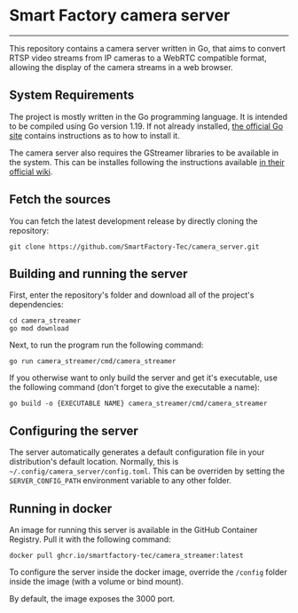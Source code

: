 # Smart Factory camera server
***
This repository contains a camera server written in Go, that aims to convert RTSP video streams from IP cameras to a WebRTC compatible format, allowing the display of the 
camera streams in a web browser.

## System Requirements
The project is mostly written in the Go programming language. It is intended to be compiled using Go version 1.19. If
not already installed, [the official Go site](https://go.dev/doc/install) contains instructions as to how to install it.

The camera server also requires the GStreamer libraries to be available in the system. This can be installes following
the instructions available [in their official wiki](https://gstreamer.freedesktop.org/documentation/installing/index.html?gi-language=c).

## Fetch the sources
You can fetch the latest development release by directly cloning the repository:
```shell
git clone https://github.com/SmartFactory-Tec/camera_server.git
```

## Building and running the server
First, enter the repository's folder and download all of the project's dependencies:

```shell
cd camera_streamer
go mod download
```

Next, to run the program run the following command:

```shell
go run camera_streamer/cmd/camera_streamer
```

If you otherwise want to only build the server and get it's executable, use the following command (don't forget to give 
the executable a name):

```shell
go build -o {EXECUTABLE NAME} camera_streamer/cmd/camera_streamer
```

## Configuring the server
The server automatically generates a default configuration file in your distribution's default location. Normally,
this is `~/.config/camera_server/config.toml`. This can be overriden by setting the `SERVER_CONFIG_PATH` environment 
variable to any other folder.

## Running in docker
An image for running this server is available in the GitHub Container Registry. Pull it with the following command:

```shell
docker pull ghcr.io/smartfactory-tec/camera_streamer:latest
```

To configure the server inside the docker image, override the `/config` folder inside the image (with a volume or bind
mount). 

By default, the image exposes the 3000 port.
